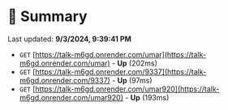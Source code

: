 # 📖 Summary
Last updated: **9/3/2024, 9:39:41 PM**

- `GET` [https://talk-m6gd.onrender.com/umar](https://talk-m6gd.onrender.com/umar) - **Up** (202ms)
- `GET` [https://talk-m6gd.onrender.com/9337](https://talk-m6gd.onrender.com/9337) - **Up** (97ms)
- `GET` [https://talk-m6gd.onrender.com/umar920](https://talk-m6gd.onrender.com/umar920) - **Up** (193ms)
